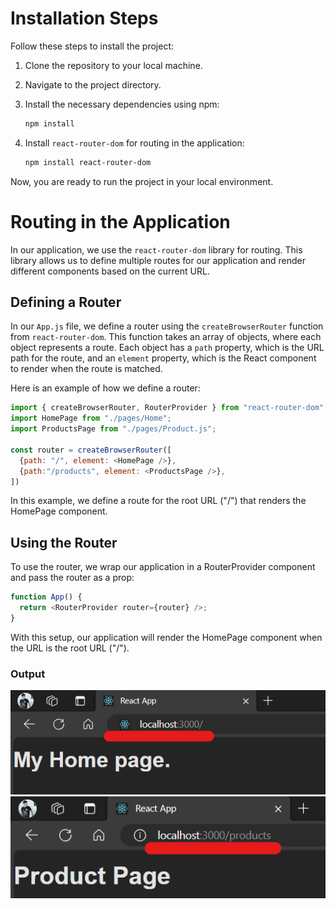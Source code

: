 # Installation Steps

Follow these steps to install the project:

1. Clone the repository to your local machine.
2. Navigate to the project directory.
3. Install the necessary dependencies using npm:

    ```bash
    npm install
    ```

4. Install `react-router-dom` for routing in the application:

    ```bash
    npm install react-router-dom
    ```

Now, you are ready to run the project in your local environment.

# Routing in the Application

In our application, we use the `react-router-dom` library for routing. This library allows us to define multiple routes for our application and render different components based on the current URL.

## Defining a Router

In our `App.js` file, we define a router using the `createBrowserRouter` function from `react-router-dom`. This function takes an array of objects, where each object represents a route. Each object has a `path` property, which is the URL path for the route, and an `element` property, which is the React component to render when the route is matched.

Here is an example of how we define a router:

```javascript
import { createBrowserRouter, RouterProvider } from "react-router-dom";
import HomePage from "./pages/Home";
import ProductsPage from "./pages/Product.js";

const router = createBrowserRouter([
  {path: "/", element: <HomePage />},
  {path:"/products", element: <ProductsPage />},
])
```
In this example, we define a route for the root URL ("/") that renders the HomePage component.


## Using the Router
To use the router, we wrap our application in a RouterProvider component and pass the router as a prop:

```javascript
function App() {
  return <RouterProvider router={router} />;
}
```
With this setup, our application will render the HomePage component when the URL is the root URL ("/").

### Output
![Root Path](./img/img1.png)
![Product Path](./img/img2.png)